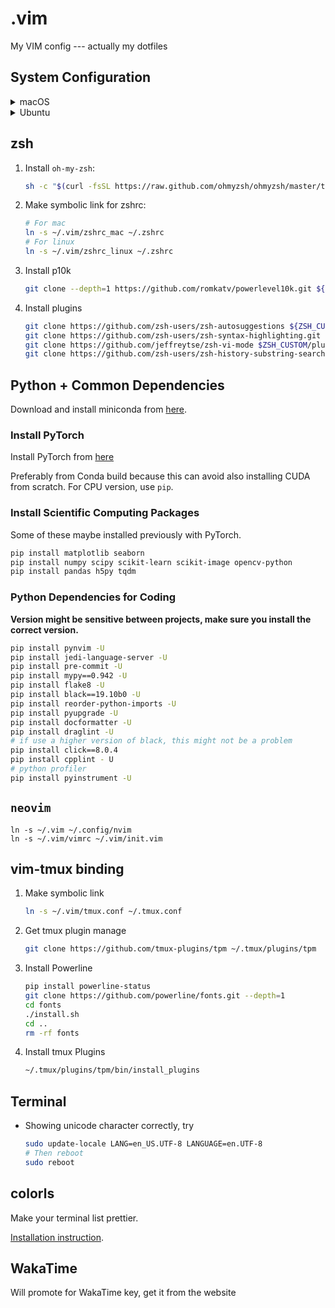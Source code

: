 # .vim
My VIM config --- actually my dotfiles

## System Configuration

<details>
  <summary>macOS</summary>

  ### iTerm2

  Install iTerm2 from [here](https://iterm2.com/downloads.html)

  ### Install homebrew
  ```bash
  /bin/bash -c "$(curl -fsSL https://raw.githubusercontent.com/Homebrew/install/HEAD/install.sh)"
  ```

  ### Install software

  ```bash
  brew install automake bison cmake ffmpeg gcc git libuv neovim pdf2htmlex tmux wget zeromq ripgrep lazygit htop midnight-commander clang-format code-minimap ruby
  ```
  
</details>

<details>
  <summary>Ubuntu</summary>

  ```bash
  # general software install
  sudo apt-get update
  sudo apt-get upgrade
  sudo apt-get install build-essential binutils cmake curl tmux unzip openssh-server xclip zsh ripgrep htop mc terminator clang-format ruby-full curl
  # latest git
  sudo apt-add-repository ppa:git-core/ppa
  sudo apt-get update
  sudo apt-get install git
  # nvidia driver
  sudo add-apt-repository ppa:graphics-drivers/ppa
  sudo apt-get update
  sudo apt-get install nvidia-driver-xxx  # select your version
  sudo apt-get install nvidia-modprobe  # for nvidia-docker
  ```

  ```bash
  # install this after conda
  conda install -c conda-forge lazygit
  ```

  For `code-minimap`, install from [release](https://github.com/wfxr/code-minimap/releases)
  
  
</details>

## zsh

1. Install `oh-my-zsh`:
    ```bash
    sh -c "$(curl -fsSL https://raw.github.com/ohmyzsh/ohmyzsh/master/tools/install.sh)"
    ```

2. Make symbolic link for zshrc:
    ```bash
    # For mac
    ln -s ~/.vim/zshrc_mac ~/.zshrc
    # For linux
    ln -s ~/.vim/zshrc_linux ~/.zshrc
    ```
3. Install p10k
    ```bash
    git clone --depth=1 https://github.com/romkatv/powerlevel10k.git ${ZSH_CUSTOM:-$HOME/.oh-my-zsh/custom}/themes/powerlevel10k
    ```
4. Install plugins
    ```bash
    git clone https://github.com/zsh-users/zsh-autosuggestions ${ZSH_CUSTOM:-~/.oh-my-zsh/custom}/plugins/zsh-autosuggestions
    git clone https://github.com/zsh-users/zsh-syntax-highlighting.git ${ZSH_CUSTOM:-~/.oh-my-zsh/custom}/plugins/zsh-syntax-highlighting
    git clone https://github.com/jeffreytse/zsh-vi-mode $ZSH_CUSTOM/plugins/zsh-vi-mode
    git clone https://github.com/zsh-users/zsh-history-substring-search ${ZSH_CUSTOM:-~/.oh-my-zsh/custom}/plugins/zsh-history-substring-search
    ```

## Python + Common Dependencies

Download and install miniconda from [here](https://docs.conda.io/en/latest/miniconda.html).

### Install PyTorch

Install PyTorch from [here](https://pytorch.org/get-started/locally/)

Preferably from Conda build because this can avoid also installing CUDA from scratch.
For CPU version, use `pip`.

### Install Scientific Computing Packages

Some of these maybe installed previously with PyTorch.

```bash
pip install matplotlib seaborn
pip install numpy scipy scikit-learn scikit-image opencv-python
pip install pandas h5py tqdm
```
### Python Dependencies for Coding

__Version might be sensitive between projects, make sure you install the correct version.__

```bash
pip install pynvim -U
pip install jedi-language-server -U
pip install pre-commit -U
pip install mypy==0.942 -U
pip install flake8 -U
pip install black==19.10b0 -U
pip install reorder-python-imports -U
pip install pyupgrade -U
pip install docformatter -U
pip install draglint -U
# if use a higher version of black, this might not be a problem
pip install click==8.0.4
pip install cpplint - U
# python profiler
pip install pyinstrument -U
```

## `neovim`

```shell
ln -s ~/.vim ~/.config/nvim
ln -s ~/.vim/vimrc ~/.vim/init.vim
```

## vim-tmux binding

1. Make symbolic link
    ```bash
    ln -s ~/.vim/tmux.conf ~/.tmux.conf
    ```

2. Get tmux plugin manage
    ```bash
    git clone https://github.com/tmux-plugins/tpm ~/.tmux/plugins/tpm
    ```

3. Install Powerline
    ```bash
    pip install powerline-status
    git clone https://github.com/powerline/fonts.git --depth=1
    cd fonts
    ./install.sh
    cd ..
    rm -rf fonts
    ```

4. Install tmux Plugins
    ```bash
    ~/.tmux/plugins/tpm/bin/install_plugins
    ```

## Terminal

+ Showing unicode character correctly, try
    ```bash
    sudo update-locale LANG=en_US.UTF-8 LANGUAGE=en.UTF-8
    # Then reboot
    sudo reboot
    ```
## colorls

Make your terminal list prettier.

[Installation instruction](https://github.com/athityakumar/colorls#installation).

## WakaTime

Will promote for WakaTime key, get it from the website
